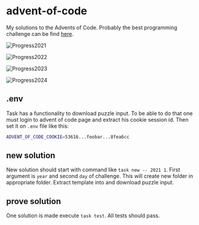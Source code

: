 # advent-of-code

My solutions to the Advents of Code. Probably the best programming challenge can be find [here](https://adventofcode.com/).

![Progress2021](https://progress-bar.xyz/11/?scale=25&title=2021%2011/25&width=120)

![Progress2022](https://progress-bar.xyz/11/?scale=25&title=2022%2011/25&width=120)

![Progress2023](https://progress-bar.xyz/4/?scale=25&title=2023%2004/25&width=120)

![Progress2024](https://progress-bar.xyz/2/?scale=25&title=2024%2001/25&width=120)

## .env

Task has a functionality to download puzzle input. To be able to do that one must login to advent of code page and extract his cookie session id. Then set it on `.env` file like this:

```bash
ADVENT_OF_CODE_COOKIE=53616...foobar...8fea6cc
```

## new solution

New solution should start with command like `task new -- 2021 1`. First argument is `year` and second `day` of challenge. This will create new folder in appropriate folder. Extract template into and download puzzle input.

## prove solution

One solution is made execute `task test`. All tests should pass.

